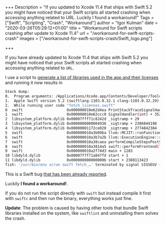 +++
Description = "If you updated to Xcode 11.4 that ships with Swift 5.2 you might have noticed that your Swift scripts all started crashing when accessing anything related to URL. Luckily I found a workaround!"
Tags = ["Swift", "Scripting", "Crash", "Workaround"]
author = "Igor Kulman"
date = "2020-03-26T05:29:12+01:00"
title = "Workaround for Swift scripts crashing after update to Xcode 11.4"
url = "/workaround-for-swift-scripts-crash"
images = ["/workaround-for-swift-scripts-crash/Swift_logo.png"]

+++

If you have already updated to Xcode 11.4 that ships with Swift 5.2 you might have noticed that your Swift scripts all started crashing when accessing anything related to `URL`.

I use a script to [generate a list of libraries used in the app and their licenses](/generating-a-list-of-libraries-your-ios-app-uses/) and running it now results in

```bash
Stack dump:
0.	Program arguments: /Applications/Xcode.app/Contents/Developer/Toolchains/XcodeDefault.xctoolchain/usr/bin/swift -frontend -interpret test.swift -enable-objc-interop -stack-check -sdk /Applications/Xcode.app/Contents/Developer/Platforms/MacOSX.platform/Developer/SDKs/MacOSX10.15.sdk -color-diagnostics -module-name test
1.	Apple Swift version 5.2 (swiftlang-1103.0.32.1 clang-1103.0.32.29)
2.	While running user code "fetch_licenses.swift"
0  swift                    0x000000010e62d4ea PrintStackTraceSignalHandler(void*) + 42
1  swift                    0x000000010e62ccc0 SignalHandler(int) + 352
2  libsystem_platform.dylib 0x00007fff71c8242d _sigtramp + 29
3  libsystem_platform.dylib 0x0000000000004936 _sigtramp + 2386044198
4  libsystem_platform.dylib 0x00000001172ce020 _sigtramp + 2774842384
5  swift                    0x000000010a3b09ba llvm::MCJIT::runFunction(llvm::Function*, llvm::ArrayRef<llvm::GenericValue>) + 458
6  swift                    0x000000010a3b7a2b llvm::ExecutionEngine::runFunctionAsMain(llvm::Function*, std::__1::vector<std::__1::basic_string<char, std::__1::char_traits<char>, std::__1::allocator<char> >, std::__1::allocator<std::__1::basic_string<char, std::__1::char_traits<char>, std::__1::allocator<char> > > > const&, char const* const*) + 2011
7  swift                    0x000000010a38caea performCompileStepsPostSILGen(swift::CompilerInstance&, swift::CompilerInvocation&, std::__1::unique_ptr<swift::SILModule, std::__1::default_delete<swift::SILModule> >, bool, llvm::PointerUnion<swift::ModuleDecl*, swift::SourceFile*>, swift::PrimarySpecificPaths const&, bool, int&, swift::FrontendObserver*, swift::UnifiedStatsReporter*) + 14362
8  swift                    0x000000010a3814a5 swift::performFrontend(llvm::ArrayRef<char const*>, char const*, void*, swift::FrontendObserver*) + 55813
9  swift                    0x000000010a2f74d3 main + 1283
10 libdyld.dylib            0x00007fff71a847fd start + 1
11 libdyld.dylib            0x000000000000000b start + 2388113423
fish: '/usr/bin/env xcrun swift fetch_…' terminated by signal SIGSEGV (Address boundary error)
```

This is a Swift bug [that has been already reported](https://bugs.swift.org/browse/SR-12403).

Luckily **I found a workaround!**.

If you do not run the script directly with `swift` but instead compile it first with `swiftc` and then run the binary, everything works just fine.

**Update**: The problem is caused by having other tools that bundle Swift libraries installed on the system, like `swiftlint` and uninstalling them solves the crash.

<!--more-->